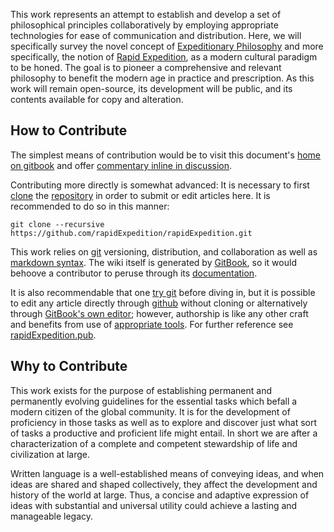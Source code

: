 This work represents an attempt to establish and develop a set of philosophical principles collaboratively by employing appropriate technologies for ease of communication and distribution.  Here, we will specifically survey the novel concept of [Expeditionary Philosophy]() and more specifically, the notion of [Rapid Expedition](), as a modern cultural paradigm to be honed.  The goal is to pioneer a comprehensive and relevant philosophy to benefit the modern age in practice and prescription.  As this work will remain open-source, its development will be public, and its contents available for copy and alteration.

## How to Contribute

The simplest means of contribution would be to visit this document's [home on gitbook](https://www.gitbook.com/book/rapidexpedition/rapidexpedition/) and offer [commentary inline in discussion](https://www.gitbook.com/blog/features/discussions).

Contributing more directly is somewhat advanced:  It is necessary to first [clone](http://git-scm.com/book/en/Git-Basics-Getting-a-Git-Repository#Cloning-an-Existing-Repository) the [repository](https://github.com/rapidExpedition/rapidExpedition) in order to submit or edit articles here.  It is recommended to do so in this manner:

```git clone --recursive https://github.com/rapidExpedition/rapidExpedition.git```

This work relies on [git](http://git-scm.com/) versioning, distribution, and collaboration as well as [markdown syntax](http://daringfireball.net/projects/markdown/syntax).  The wiki itself is generated by [GitBook](https://www.gitbook.com), so it would behoove a contributor to peruse through its [documentation](https://help.gitbook.com/).

It is also recommendable that one [try git](http://try.github.com/) before diving in, but it is possible to edit any article directly through [github](https://github.com/) without cloning or alternatively through [GitBook's own editor](https://www.gitbook.com/editor); however, authorship is like any other craft and benefits from use of [appropriate tools](https://github.com/karthik/markdown_science/wiki/Tools-to-support-your-markdown-authoring).  For further reference see [rapidExpedition.pub]().

## Why to Contribute

This work exists for the purpose of establishing permanent and permanently evolving guidelines for the essential tasks which befall a modern citizen of the global community.  It is for the development of proficiency in those tasks as well as to explore and discover just what sort of tasks a productive and proficient life might entail.  In short we are after a characterization of a complete and competent stewardship of life and civilization at large.

Written language is a well-established means of conveying ideas, and when ideas are shared and shaped collectively, they affect the development and history of the world at large.  Thus, a concise and adaptive expression of ideas with substantial and universal utility could achieve a lasting and manageable legacy.
